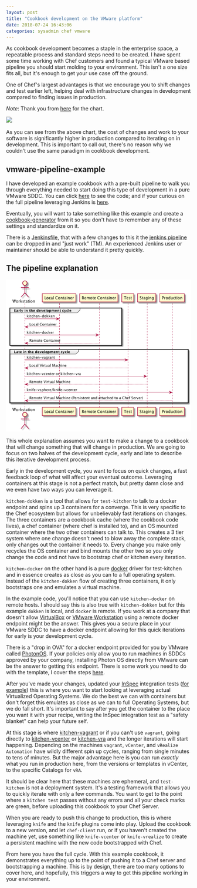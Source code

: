 ```yaml
---
layout: post
title: "Cookbook development on the VMware platform"
date: 2018-07-24 16:43:06
categories: sysadmin chef vmware
---
```


As cookbook development becomes a staple in the enterprise space, a repeatable process and standard steps
need to be created. I have spent some time working with Chef customers and found a typical VMware based
pipeline you should start molding to your environment. This isn't a one size fits all, but it's enough to
get your use case off the ground.

One of Chef's largest advantages is that we encourage you to shift changes and test earlier left, helping deal
with infrastructure changes in development compared to finding issues in production.

_Note_: Thank you from [here](https://blog.pdark.de/2012/07/21/software-development-costs-bugfixing/)
for the chart.

![](https://darkviews.files.wordpress.com/2012/07/software-development-costs-bugfixing.png?w=450&h=280)

As you can see from the above chart, the cost of changes and work to your software is significantly higher in production
compared to iterating on in development. This is important to call out, there's no reason why we couldn't
use the same paradigm in cookbook development.

## vmware-pipeline-example

I have developed an example cookbook with a pre-built pipeline to walk you through everything needed to start
doing this type of development in a pure VMware SDDC. You can click [here](https://github.com/jjasghar/vmware-pipeline-example/) to
see the code; and if your curious on the full pipeline leveraging Jenkins is [here](http://jenkins.tirefi.re/job/vmware-pipeline-example/).

Eventually, you will want to take something like this example and create a
[cookbook-generator](https://jjasghar.github.io/blog/2017/08/08/using-the-cookbook-generator-as-soon-as-possible/)
from it so you don't have to remember any of these settings and standardize on it.

There is a [Jenkinsfile](https://github.com/jjasghar/vmware-pipeline-example/blob/master/Jenkinsfile), that with a few changes
to this it the [jenkins pipeline](https://jenkins.io/doc/pipeline/) can be dropped in and "just work" (TM). An experienced
Jenkins user or maintainer should be able to understand it pretty quickly.

## The pipeline explanation

![](https://github.com/jjasghar/vmware-pipeline-example/blob/master/pipeline.png?raw=true)

This whole explanation assumes you want to make a change to a cookbook that will change something that will
change in production. We are going to focus on two halves of the development cycle, early and
late to describe this iterative development process.

Early in the development cycle, you want to focus on quick changes, a fast feedback loop of what will affect
your eventual outcome. Leveraging containers at this stage is not a perfect match, but pretty damn close and we even have two ways
you can leverage it.

`kitchen-dokken` is a tool that allows for `test-kitchen` to talk to a docker endpoint and spins up 3 containers
for a converge. This is very specific to the Chef ecosystem but allows for unbelievably fast iterations on changes.
The three containers are a cookbook cache (where the cookbook code lives), a chef container (where chef is installed to), and
an OS mounted container where the two other containers can talk to. This creates a 3 tier system where one change
doesn't need to blow away the complete stack, only changes out the container it needs to. Every change you make only
recycles the OS container and bind mounts the other two so you only change the code and not have to bootstrap chef or
kitchen every iteration.

`kitchen-docker` on the other hand is a pure [docker](https://www.docker.com/) driver for test-kitchen and in essence
creates as close as you can to a full operating system. Instead of the `kitchen-dokken` flow of creating
three containers, it only bootstraps one and emulates a virtual machine.

In the example code, you'll notice that you can use `kitchen-docker` on remote hosts. I should say this is also true
with `kitchen-dokken` but for this example `dokken` is local, and `docker` is remote. If you work at a company that
doesn't allow [VirtualBox](https://www.virtualbox.org/) or [VMware Workstation](https://www.vmware.com/products/workstation-pro.html)
using a remote docker endpoint might be the answer. This gives you a secure place in your VMware SDDC to have
a docker endpoint allowing for this quick iterations for early is your development cycle.

There is a "drop in OVA" for a docker endpoint provided for you by VMware called [PhotonOS](https://vmware.github.io/photon/).
If your policies only allow you to run machines in SDDCs approved by your company, installing Photon OS directly from
VMware can be the answer to getting this endpoint. There is some work you need to do with the template, I cover
the steps [here](http://jjasghar.github.io/blog/2017/03/29/photonos-as-your-backend-for-kitchen-docker/).

After you've made your changes, updated your [InSpec](https://www.inspec.io/) integration tests ([for example](https://github.com/jjasghar/vmware-pipeline-example/blob/master/test/integration/default/default_spec.rb)) this is where you want to start looking at leveraging
actual Virtualized Operating Systems. We do the best we can with containers but don't forget this emulates as close as we can
to full Operating Systems, but we do fall short. It's important to say after you get the container to the place
you want it with your recipe, writing the InSpec integration test as a "safety blanket" can help your future self.

At this stage is where [kitchen-vagrant](https://kitchen.ci/) or if you can't use `vagrant`, going directly to [kitchen-vcenter](https://github.com/chef/kitchen-vcenter/) or [kitchen-vra](https://github.com/chef-partners/kitchen-vra) and the longer iterations will start
happening. Depending on the machines `vagrant`, `vCenter`, and `vRealize Automation` have wildly different
spin up cycles, ranging from single minutes to tens of minutes. But the major advantage here is you can run _exactly_ what
you run in production here, from the versions or templates in vCenter, to the specific Catalogs for `vRA`.

It should be clear here that these machines are ephemeral, and `test-kitchen` is not a deployment system. It's a testing
framework that allows you to quickly iterate with only a few commands. You want to get to the point where a `kitchen test`
passes without any errors and all your check marks are green, before uploading this cookbook to your Chef Server.

When you are ready to push this change to production, this is where leveraging `knife` and the `knife` plugins
come into play. Upload the cookbook to a new version, and let `chef-client` run, or if you haven't created the
machine yet, use something like `knife-vcenter` or `knife-vrealize` to create a persistent machine with the new code
bootstrapped with Chef.

From here you have the full cycle. With this example cookbook, it demonstrates everything up to the point of pushing
it to a Chef server and bootstrapping a machine. This is by design, there are too many options to cover here, and
hopefully, this triggers a way to get this pipeline working in your environment.
